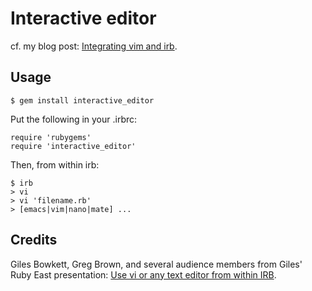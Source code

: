 
# Interactive editor

cf. my blog post: [Integrating vim and irb](http://zegoggl.es/2009/04/integrating-vim-and-irb.html).

## Usage

    $ gem install interactive_editor

Put the following in your .irbrc:

    require 'rubygems'
    require 'interactive_editor'

Then, from within irb:

    $ irb
    > vi
    > vi 'filename.rb'
    > [emacs|vim|nano|mate] ...

## Credits

Giles Bowkett, Greg Brown, and several audience members from Giles' Ruby East presentation: [Use vi or any text editor from within IRB](http://gilesbowkett.blogspot.com/2007/10/use-vi-or-any-text-editor-from-within.html).
